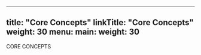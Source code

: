 
---
title: "Core Concepts"
linkTitle: "Core Concepts"
weight: 30
menu:
  main:
    weight: 30
---

CORE CONCEPTS